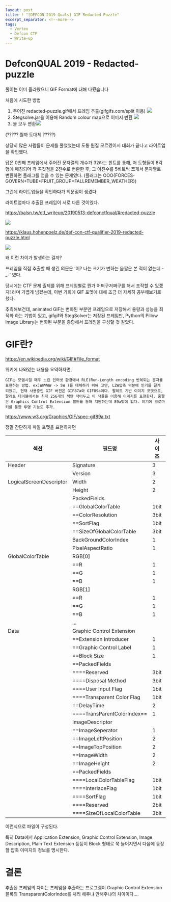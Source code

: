 ```yaml
---
layout: post
title: ! "[DEFCON 2019 Quals] GIF Redacted-Puzzle"
excerpt_separator: <!--more-->
tags:
  - Vertex
  - Defcon CTF
  - Write-up
---
```




# DefconQUAL 2019 - Redacted-puzzle
풀이는 이미 올라왔으니 GIF Format에 대해 다뤘습니다
<!--more-->


 처음에 시도한 방법

1. 주어진 redacted-puzzle.gif에서 프레임 추출(gifgifs.com/split 이용) ![](https://i.imgur.com/f4kBpE1.png)
2. Stegsolve.jar을 이용해 Random colour map으로 이미지 변환 ![](https://i.imgur.com/oa8M9js.png) 
3. 을 모두 변환![](https://i.imgur.com/sfwToNX.png)

(????? 뭘까 도대체 ?????)



상당히 많은 사람들이 문제를 풀었었는데 도통 뭔질 모르겠어서 대회가 끝나고 라이트업을 확인했다.

답은 0번째 프레임에서 주어진 문자열의 개수가 32라는 힌트를 통해, 저 도형들이 8각형에 매칭되어 각 꼭짓점을 2진수로 변환한 후, 그 이진수를 5비트씩 쪼개서 문자열로 변환하면 플래그를 얻을 수 있는 문제였다. (플래그는 OOO{FORCES-GOVERN+TUBE+FRUIT_GROUP=FALLREMEMBER_WEATHER})



그런데 라이트업들을 확인하다가 의문점이 생겼다.

라이트업마다 추출된 프레임이 서로 다른 것이였다.

https://balsn.tw/ctf_writeup/20190513-defconctfqual/#redacted-puzzle

![](https://i.imgur.com/Sthvsgy.png)





https://klaus.hohenpoelz.de/def-con-ctf-qualifier-2019-redacted-puzzle.html

![](https://i.imgur.com/U4lFHvC.png)



왜 이런 차이가 발생하는 걸까?



프레임을 직접 추출할 때 생긴 의문은 '어? 나는 크기가 변하는 움짤은 본 적이 없는데 -_-' 였다.

당시에는 CTF 문제 출제를 위해 프레임별로 뭔가 어쩌구저쩌구를 해서 조작할 수 있겠지! 라며 가볍게 넘겼는데, 이번 기회에 GIF 포멧에 대해 조금 더 자세히 공부해보기로 했다.



추측해보건데, animated GIF는 변화된 부분만 프레임으로 저장해서 용량과 성능을 최적화 하는 기법이 있고, gifgif와 StegSolver는 저장된 프레임만, Python의 Pillow Image Library는 변화된 부분을 종합해서 프레임을 구성할 것 같았다.



# GIF란?

https://en.wikipedia.org/wiki/GIF#File_format

위키에 나와있는 내용을 요약하자면,

`GIF는 모뎀시절 매우 느린 인터넷 환경에서 RLE(Run-Length encoding 반복되는 문자를 표현하는 방법. ex)WWWWW -> 5W )를 대체하기 위해 고안, LZW압축 덕분에 인기를 끌게 되었고, 현재 사용중인 GIF 버전은 GIF87a와 GIF89a이다. 팔레트 기반 이미지 포멧으로, 팔레트 테이블에서는 최대 256개의 색만 적어두고 이 색들을 이용해 이미지를 표현한다. 움짤은 Graphics Control Extension 필드를 통해 지원하는데 89a밖에 없다. 여기에 크로마키를 통한 투명 기능도 추가. `



https://www.w3.org/Graphics/GIF/spec-gif89a.txt

정말 간단하게 파일 포멧을 표현하자면

| 섹션                    | 필드명                      | 사이즈 | 데이터예시 |
| ----------------------- | --------------------------- | ------ | ---------- |
| Header                  | Signature                   | 3      | "GIF"      |
|                         | Version                     | 3      | "89a"      |
| LogicalScreenDescriptor | Width                       | 2      | 1280       |
|                         | Height                      | 2      | 720        |
|                         | PackedFields                |        |            |
|                         | ==GlobalColorTable          | 1bit   |            |
|                         | ==ColorResolution           | 3bit   |            |
|                         | ==SortFlag                  | 1bit   |            |
|                         | ==SizeOfGlobalColorTable    | 3bit   |            |
|                         | BackGroundColorIndex        | 1      |            |
|                         | PixelAspectRatio            | 1      |            |
| GlobalColorTable        | RGB[0]                      |        |            |
|                         | ==R                         | 1      |            |
|                         | ==G                         | 1      |            |
|                         | ==B                         | 1      |            |
|                         | RGB[1]                      |        |            |
|                         | ==R                         | 1      |            |
|                         | ==G                         | 1      |            |
|                         | ==B                         | 1      |            |
|                         | ...                         |        |            |
| Data                    | Graphic Control Extension   |        |            |
|                         | ==Extension Introducer      | 1      |            |
|                         | ==Graphic Control Label     | 1      |            |
|                         | ==Block Size                | 1      |            |
|                         | ==PackedFields              |        |            |
|                         | ====Reserved                | 3bit   |            |
|                         | ====Disposal Method         | 3bit   |            |
|                         | ====User Input Flag         | 1bit   |            |
|                         | ====Transparent Color Flag  | 1bit   |            |
|                         | ==DelayTime                 | 2      |            |
|                         | ====TransParentColorIndex== | 1      |            |
|                         | ImageDescriptor             |        |            |
|                         | ==ImageSeperator            | 1      | 44         |
|                         | ==ImageLeftPosition         | 2      | 353        |
|                         | ==ImageTopPosition          | 2      | 56         |
|                         | ==ImageWidth                | 2      | 577        |
|                         | ==ImageHeight               | 2      | 608        |
|                         | ==PackedFields              |        |            |
|                         | ====LocalColorTableFlag     | 1bit   |            |
|                         | ====InterlaceFlag           | 1bit   |            |
|                         | ====SortFlag                | 1bit   |            |
|                         | ====Reserved                | 2bit   |            |
|                         | ====SizeOfLocalColorTable   | 3bit   |            |


이런식으로 파일이 구성된다.



특히 Data에서 Application Extension, Graphic Control Extension, Image Description, Plain Text Extension 등등이 Block 형태로 쭉 늘어지면서 다음에 등장할 압축 이미지의 정보를 명시한다.



# 결론

추출된 프레임의 차이는 프레임을 추출하는 프로그램이 Graphic Control Extension블록의 TransparentColorIndex를 처리 해주냐 안해주냐의 차이이다....
